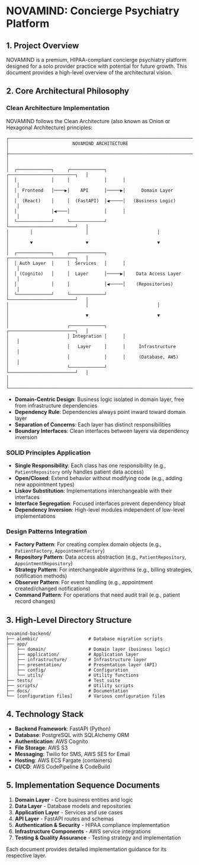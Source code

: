 # NOVAMIND: Concierge Psychiatry Platform

## 1. Project Overview

NOVAMIND is a premium, HIPAA-compliant concierge psychiatry platform designed for a solo provider practice with potential for future growth. This document provides a high-level overview of the architectural vision.

## 2. Core Architectural Philosophy

### Clean Architecture Implementation

NOVAMIND follows the Clean Architecture (also known as Onion or Hexagonal Architecture) principles:

```
┌─────────────────────────────────────────────────────────────────────────┐
│                        NOVAMIND ARCHITECTURE                            │
├─────────────────────────────────────────────────────────────────────────┤
│                                                                         │
│  ┌─────────────┐     ┌─────────────┐      ┌─────────────────────────┐   │
│  │             │     │             │      │                         │   │
│  │  Frontend   │────▶│    API      │─────▶│      Domain Layer       │   │
│  │  (React)    │     │  (FastAPI)  │◀─────│   (Business Logic)      │   │
│  │             │◀────│             │      │                         │   │
│  └─────────────┘     └─────────────┘      └─────────────────────────┘   │
│        │                    │                          │                 │
│        ▼                    ▼                          ▼                 │
│  ┌─────────────┐     ┌─────────────┐      ┌─────────────────────────┐   │
│  │ Auth Layer  │     │  Services   │      │                         │   │
│  │ (Cognito)   │     │  Layer      │─────▶│    Data Access Layer    │   │
│  │             │     │             │◀─────│    (Repositories)       │   │
│  └─────────────┘     └─────────────┘      └─────────────────────────┘   │
│                             │                          │                 │
│                             ▼                          ▼                 │
│                      ┌─────────────┐      ┌─────────────────────────┐   │
│                      │ Integration │      │                         │   │
│                      │   Layer     │      │     Infrastructure       │   │
│                      │             │      │     (Database, AWS)      │   │
│                      └─────────────┘      └─────────────────────────┘   │
│                                                                         │
└─────────────────────────────────────────────────────────────────────────┘
```

- **Domain-Centric Design**: Business logic isolated in domain layer, free from infrastructure dependencies
- **Dependency Rule**: Dependencies always point inward toward domain layer
- **Separation of Concerns**: Each layer has distinct responsibilities
- **Boundary Interfaces**: Clean interfaces between layers via dependency inversion

### SOLID Principles Application

- **Single Responsibility**: Each class has one responsibility (e.g., `PatientRepository` only handles patient data access)
- **Open/Closed**: Extend behavior without modifying code (e.g., adding new appointment types)
- **Liskov Substitution**: Implementations interchangeable with their interfaces
- **Interface Segregation**: Focused interfaces prevent dependency bloat
- **Dependency Inversion**: High-level modules independent of low-level implementations

### Design Patterns Integration

- **Factory Pattern**: For creating complex domain objects (e.g., `PatientFactory`, `AppointmentFactory`)
- **Repository Pattern**: Data access abstraction (e.g., `PatientRepository`, `AppointmentRepository`)
- **Strategy Pattern**: For interchangeable algorithms (e.g., billing strategies, notification methods)
- **Observer Pattern**: For event handling (e.g., appointment created/changed notifications)
- **Command Pattern**: For operations that need audit trail (e.g., patient record changes)

## 3. High-Level Directory Structure

```
novamind-backend/
├── alembic/                   # Database migration scripts
├── app/
│   ├── domain/                # Domain layer (business logic)
│   ├── application/           # Application layer 
│   ├── infrastructure/        # Infrastructure layer
│   ├── presentation/          # Presentation layer (API)
│   ├── config/                # Configuration
│   └── utils/                 # Utility functions
├── tests/                     # Test suite
├── scripts/                   # Utility scripts
├── docs/                      # Documentation
└── [configuration files]      # Various configuration files
```

## 4. Technology Stack

- **Backend Framework**: FastAPI (Python)
- **Database**: PostgreSQL with SQLAlchemy ORM
- **Authentication**: AWS Cognito
- **File Storage**: AWS S3
- **Messaging**: Twilio for SMS, AWS SES for Email
- **Hosting**: AWS ECS Fargate (containers)
- **CI/CD**: AWS CodePipeline & CodeBuild

## 5. Implementation Sequence Documents

1. **Domain Layer** - Core business entities and logic
2. **Data Layer** - Database models and repositories 
3. **Application Layer** - Services and use cases
4. **API Layer** - FastAPI routes and schemas
5. **Authentication & Security** - HIPAA compliance implementation
6. **Infrastructure Components** - AWS service integrations
7. **Testing & Quality Assurance** - Testing strategy and implementation

Each document provides detailed implementation guidance for its respective layer.
